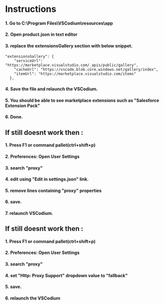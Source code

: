 # Instructions

#### 1. Go to C:\Program Files\VSCodium\resources\app
#### 2. Open product.json in text editor
#### 3. replace the extensionsGallery section with below snippet.

```
"extensionsGallery": {
    "serviceUrl": "https://marketplace.visualstudio.com/_apis/public/gallery",
    "cacheUrl": "https://vscode.blob.core.windows.net/gallery/index",
    "itemUrl": "https://marketplace.visualstudio.com/items"
  },  
```

#### 4. Save the file and relaunch the VSCodium.
#### 5. You should be able to see marketplace extensions such as "Salesforce Extension Pack"
#### 6. Done.

## If still doesnt work then :
#### 1. Press F1 or command pallet(ctrl+shift+p)
#### 2. Preferences: Open User Settings
#### 3. search "proxy"
#### 4. edit using "Edit in settings.json" link.
#### 5. remove lines containing "proxy" properties
#### 6. save.
#### 7. relaunch VSCodium.

## If still doesnt work then :
#### 1. Press F1 or command pallet(ctrl+shift+p)
#### 2. Preferences: Open User Settings
#### 3. search "proxy" 
#### 4. set "Http: Proxy Support" dropdown value to "fallback"
#### 5. save.
#### 6. relaunch the VSCodium

